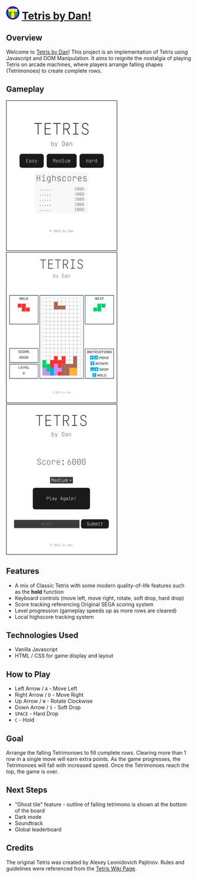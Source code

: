 # <img src="./Tetris-Dan/public/T-logo.svg" alt="Dan's Tetris Logo" width = 36pt> [Tetris by Dan!](https://tetris-by-dan.vercel.app/) 


## Overview
Welcome to [Tetris by Dan](https://tetris-by-dan.vercel.app/)! This project is an implementation of Tetris using Javascript and DOM Manipulation. It aims to reignite the nostalgia of playing Tetris on arcade machines, where players arrange falling shapes (Tetrimonoes) to create complete rows.

## Gameplay
<img src="./Tetris-Dan/public/Start-game.jpg" alt="starting page" width = 300px style="border:solid black 1px"> <br/>
<img src="./Tetris-Dan/public/Mid-game.jpg" alt="game page" width = 300px style="border:solid black 1px"> <br/>
<img src="./Tetris-Dan/public/End-game.jpg" alt="end page" width = 300px style="border:solid black 1px"> <br/>

## Features
- A mix of Classic Tetris with some modern quality-of-life features such as the **hold** function
- Keyboard controls (move left, move right, rotate, soft drop, hard drop)
- Score tracking referencing Original SEGA scoring system
- Level progression (gameplay speeds up as more rows are cleared)
- Local highscore tracking system

## Technologies Used
- Vanilla Javascript
- HTML / CSS for game display and layout

## How to Play
- Left Arrow / ```A``` - Move Left
- Right Arrow / ```D``` - Move Right
- Up Arrow / ```W``` - Rotate Clockwise
- Down Arrow / ```S``` - Soft Drop
- ```SPACE``` - Hard Drop
- ```C``` - Hold

## Goal
Arrange the falling Tetrimonoes to fill complete rows. Clearing more than 1 row in a single move will earn extra points. As the game progresses, the Tetrimonoes will fall with increased speed. Once the Tetrimonoes reach the top, the game is over.

## Next Steps
- "Ghost tile" feature - outline of falling tetrimono is shown at the bottom of the board
- Dark mode
- Soundtrack
- Global leaderboard

## Credits
The original Tetris was created by Alexey Leonidovich Pajitnov.
Rules and guidelines were referenced from the [Tetris Wiki Page](https://tetris.wiki/Tetris_Guideline).

